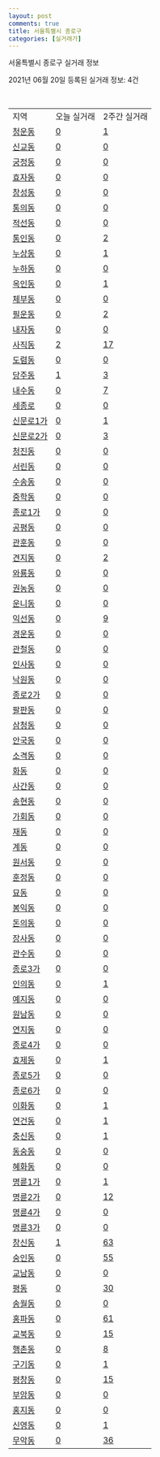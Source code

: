 ```yaml
---
layout: post
comments: true
title: 서울특별시 종로구
categories: [실거래가]
---
```


서울특별시 종로구 실거래 정보

2021년 06월 20일 등록된 실거래 정보: 4건

<script type="text/javascript">
  google.charts.load('current', {'packages':['corechart']});
  google.charts.setOnLoadCallback(drawChart);

  function drawChart() {
    var data = google.visualization.arrayToDataTable([['거래일', '매매', '전월세', '전매'], ['2021-02', 0, 6, 0], ['2021-03', 5, 38, 0], ['2021-04', 38, 99, 0], ['2021-05', 32, 101, 0], ['2021-06', 2, 31, 0]]);

    var options = {
      title: '최근 유형별 거래량 추이',
      legend: { position: 'bottom' }
    };

    var chart = new google.visualization.LineChart(document.getElementById('columnchart_material'));
    chart.draw(data, (options));
  }
</script>

<div id="columnchart_material" style="width: 450px; margin-left: -35px"></div>
<br>
<table class="sortable">
  <tr>
    <td>지역</td>
    <td>오늘 실거래</td>
    <td>2주간 실거래</td>
  </tr>

  
  <tr class="item">
    <td><a href="1111010100.html">청운동</a></td>
    <td><a href="1111010100.html">0</a></td>
    <td><a href="1111010100.html">1</a></td>
  </tr>
    

  <tr class="item">
    <td><a href="1111010200.html">신교동</a></td>
    <td><a href="1111010200.html">0</a></td>
    <td><a href="1111010200.html">0</a></td>
  </tr>
    

  <tr class="item">
    <td><a href="1111010300.html">궁정동</a></td>
    <td><a href="1111010300.html">0</a></td>
    <td><a href="1111010300.html">0</a></td>
  </tr>
    

  <tr class="item">
    <td><a href="1111010400.html">효자동</a></td>
    <td><a href="1111010400.html">0</a></td>
    <td><a href="1111010400.html">0</a></td>
  </tr>
    

  <tr class="item">
    <td><a href="1111010500.html">창성동</a></td>
    <td><a href="1111010500.html">0</a></td>
    <td><a href="1111010500.html">0</a></td>
  </tr>
    

  <tr class="item">
    <td><a href="1111010600.html">통의동</a></td>
    <td><a href="1111010600.html">0</a></td>
    <td><a href="1111010600.html">0</a></td>
  </tr>
    

  <tr class="item">
    <td><a href="1111010700.html">적선동</a></td>
    <td><a href="1111010700.html">0</a></td>
    <td><a href="1111010700.html">0</a></td>
  </tr>
    

  <tr class="item">
    <td><a href="1111010800.html">통인동</a></td>
    <td><a href="1111010800.html">0</a></td>
    <td><a href="1111010800.html">2</a></td>
  </tr>
    

  <tr class="item">
    <td><a href="1111010900.html">누상동</a></td>
    <td><a href="1111010900.html">0</a></td>
    <td><a href="1111010900.html">1</a></td>
  </tr>
    

  <tr class="item">
    <td><a href="1111011000.html">누하동</a></td>
    <td><a href="1111011000.html">0</a></td>
    <td><a href="1111011000.html">0</a></td>
  </tr>
    

  <tr class="item">
    <td><a href="1111011100.html">옥인동</a></td>
    <td><a href="1111011100.html">0</a></td>
    <td><a href="1111011100.html">1</a></td>
  </tr>
    

  <tr class="item">
    <td><a href="1111011200.html">체부동</a></td>
    <td><a href="1111011200.html">0</a></td>
    <td><a href="1111011200.html">0</a></td>
  </tr>
    

  <tr class="item">
    <td><a href="1111011300.html">필운동</a></td>
    <td><a href="1111011300.html">0</a></td>
    <td><a href="1111011300.html">2</a></td>
  </tr>
    

  <tr class="item">
    <td><a href="1111011400.html">내자동</a></td>
    <td><a href="1111011400.html">0</a></td>
    <td><a href="1111011400.html">0</a></td>
  </tr>
    

  <tr class="item">
    <td><a href="1111011500.html">사직동</a></td>
    <td><a href="1111011500.html">2</a></td>
    <td><a href="1111011500.html">17</a></td>
  </tr>
    

  <tr class="item">
    <td><a href="1111011600.html">도렴동</a></td>
    <td><a href="1111011600.html">0</a></td>
    <td><a href="1111011600.html">0</a></td>
  </tr>
    

  <tr class="item">
    <td><a href="1111011700.html">당주동</a></td>
    <td><a href="1111011700.html">1</a></td>
    <td><a href="1111011700.html">3</a></td>
  </tr>
    

  <tr class="item">
    <td><a href="1111011800.html">내수동</a></td>
    <td><a href="1111011800.html">0</a></td>
    <td><a href="1111011800.html">7</a></td>
  </tr>
    

  <tr class="item">
    <td><a href="1111011900.html">세종로</a></td>
    <td><a href="1111011900.html">0</a></td>
    <td><a href="1111011900.html">0</a></td>
  </tr>
    

  <tr class="item">
    <td><a href="1111012000.html">신문로1가</a></td>
    <td><a href="1111012000.html">0</a></td>
    <td><a href="1111012000.html">1</a></td>
  </tr>
    

  <tr class="item">
    <td><a href="1111012100.html">신문로2가</a></td>
    <td><a href="1111012100.html">0</a></td>
    <td><a href="1111012100.html">3</a></td>
  </tr>
    

  <tr class="item">
    <td><a href="1111012200.html">청진동</a></td>
    <td><a href="1111012200.html">0</a></td>
    <td><a href="1111012200.html">0</a></td>
  </tr>
    

  <tr class="item">
    <td><a href="1111012300.html">서린동</a></td>
    <td><a href="1111012300.html">0</a></td>
    <td><a href="1111012300.html">0</a></td>
  </tr>
    

  <tr class="item">
    <td><a href="1111012400.html">수송동</a></td>
    <td><a href="1111012400.html">0</a></td>
    <td><a href="1111012400.html">0</a></td>
  </tr>
    

  <tr class="item">
    <td><a href="1111012500.html">중학동</a></td>
    <td><a href="1111012500.html">0</a></td>
    <td><a href="1111012500.html">0</a></td>
  </tr>
    

  <tr class="item">
    <td><a href="1111012600.html">종로1가</a></td>
    <td><a href="1111012600.html">0</a></td>
    <td><a href="1111012600.html">0</a></td>
  </tr>
    

  <tr class="item">
    <td><a href="1111012700.html">공평동</a></td>
    <td><a href="1111012700.html">0</a></td>
    <td><a href="1111012700.html">0</a></td>
  </tr>
    

  <tr class="item">
    <td><a href="1111012800.html">관훈동</a></td>
    <td><a href="1111012800.html">0</a></td>
    <td><a href="1111012800.html">0</a></td>
  </tr>
    

  <tr class="item">
    <td><a href="1111012900.html">견지동</a></td>
    <td><a href="1111012900.html">0</a></td>
    <td><a href="1111012900.html">2</a></td>
  </tr>
    

  <tr class="item">
    <td><a href="1111013000.html">와룡동</a></td>
    <td><a href="1111013000.html">0</a></td>
    <td><a href="1111013000.html">0</a></td>
  </tr>
    

  <tr class="item">
    <td><a href="1111013100.html">권농동</a></td>
    <td><a href="1111013100.html">0</a></td>
    <td><a href="1111013100.html">0</a></td>
  </tr>
    

  <tr class="item">
    <td><a href="1111013200.html">운니동</a></td>
    <td><a href="1111013200.html">0</a></td>
    <td><a href="1111013200.html">0</a></td>
  </tr>
    

  <tr class="item">
    <td><a href="1111013300.html">익선동</a></td>
    <td><a href="1111013300.html">0</a></td>
    <td><a href="1111013300.html">9</a></td>
  </tr>
    

  <tr class="item">
    <td><a href="1111013400.html">경운동</a></td>
    <td><a href="1111013400.html">0</a></td>
    <td><a href="1111013400.html">0</a></td>
  </tr>
    

  <tr class="item">
    <td><a href="1111013500.html">관철동</a></td>
    <td><a href="1111013500.html">0</a></td>
    <td><a href="1111013500.html">0</a></td>
  </tr>
    

  <tr class="item">
    <td><a href="1111013600.html">인사동</a></td>
    <td><a href="1111013600.html">0</a></td>
    <td><a href="1111013600.html">0</a></td>
  </tr>
    

  <tr class="item">
    <td><a href="1111013700.html">낙원동</a></td>
    <td><a href="1111013700.html">0</a></td>
    <td><a href="1111013700.html">0</a></td>
  </tr>
    

  <tr class="item">
    <td><a href="1111013800.html">종로2가</a></td>
    <td><a href="1111013800.html">0</a></td>
    <td><a href="1111013800.html">0</a></td>
  </tr>
    

  <tr class="item">
    <td><a href="1111013900.html">팔판동</a></td>
    <td><a href="1111013900.html">0</a></td>
    <td><a href="1111013900.html">0</a></td>
  </tr>
    

  <tr class="item">
    <td><a href="1111014000.html">삼청동</a></td>
    <td><a href="1111014000.html">0</a></td>
    <td><a href="1111014000.html">0</a></td>
  </tr>
    

  <tr class="item">
    <td><a href="1111014100.html">안국동</a></td>
    <td><a href="1111014100.html">0</a></td>
    <td><a href="1111014100.html">0</a></td>
  </tr>
    

  <tr class="item">
    <td><a href="1111014200.html">소격동</a></td>
    <td><a href="1111014200.html">0</a></td>
    <td><a href="1111014200.html">0</a></td>
  </tr>
    

  <tr class="item">
    <td><a href="1111014300.html">화동</a></td>
    <td><a href="1111014300.html">0</a></td>
    <td><a href="1111014300.html">0</a></td>
  </tr>
    

  <tr class="item">
    <td><a href="1111014400.html">사간동</a></td>
    <td><a href="1111014400.html">0</a></td>
    <td><a href="1111014400.html">0</a></td>
  </tr>
    

  <tr class="item">
    <td><a href="1111014500.html">송현동</a></td>
    <td><a href="1111014500.html">0</a></td>
    <td><a href="1111014500.html">0</a></td>
  </tr>
    

  <tr class="item">
    <td><a href="1111014600.html">가회동</a></td>
    <td><a href="1111014600.html">0</a></td>
    <td><a href="1111014600.html">0</a></td>
  </tr>
    

  <tr class="item">
    <td><a href="1111014700.html">재동</a></td>
    <td><a href="1111014700.html">0</a></td>
    <td><a href="1111014700.html">0</a></td>
  </tr>
    

  <tr class="item">
    <td><a href="1111014800.html">계동</a></td>
    <td><a href="1111014800.html">0</a></td>
    <td><a href="1111014800.html">0</a></td>
  </tr>
    

  <tr class="item">
    <td><a href="1111014900.html">원서동</a></td>
    <td><a href="1111014900.html">0</a></td>
    <td><a href="1111014900.html">0</a></td>
  </tr>
    

  <tr class="item">
    <td><a href="1111015000.html">훈정동</a></td>
    <td><a href="1111015000.html">0</a></td>
    <td><a href="1111015000.html">0</a></td>
  </tr>
    

  <tr class="item">
    <td><a href="1111015100.html">묘동</a></td>
    <td><a href="1111015100.html">0</a></td>
    <td><a href="1111015100.html">0</a></td>
  </tr>
    

  <tr class="item">
    <td><a href="1111015200.html">봉익동</a></td>
    <td><a href="1111015200.html">0</a></td>
    <td><a href="1111015200.html">0</a></td>
  </tr>
    

  <tr class="item">
    <td><a href="1111015300.html">돈의동</a></td>
    <td><a href="1111015300.html">0</a></td>
    <td><a href="1111015300.html">0</a></td>
  </tr>
    

  <tr class="item">
    <td><a href="1111015400.html">장사동</a></td>
    <td><a href="1111015400.html">0</a></td>
    <td><a href="1111015400.html">0</a></td>
  </tr>
    

  <tr class="item">
    <td><a href="1111015500.html">관수동</a></td>
    <td><a href="1111015500.html">0</a></td>
    <td><a href="1111015500.html">0</a></td>
  </tr>
    

  <tr class="item">
    <td><a href="1111015600.html">종로3가</a></td>
    <td><a href="1111015600.html">0</a></td>
    <td><a href="1111015600.html">0</a></td>
  </tr>
    

  <tr class="item">
    <td><a href="1111015700.html">인의동</a></td>
    <td><a href="1111015700.html">0</a></td>
    <td><a href="1111015700.html">1</a></td>
  </tr>
    

  <tr class="item">
    <td><a href="1111015800.html">예지동</a></td>
    <td><a href="1111015800.html">0</a></td>
    <td><a href="1111015800.html">0</a></td>
  </tr>
    

  <tr class="item">
    <td><a href="1111015900.html">원남동</a></td>
    <td><a href="1111015900.html">0</a></td>
    <td><a href="1111015900.html">0</a></td>
  </tr>
    

  <tr class="item">
    <td><a href="1111016000.html">연지동</a></td>
    <td><a href="1111016000.html">0</a></td>
    <td><a href="1111016000.html">0</a></td>
  </tr>
    

  <tr class="item">
    <td><a href="1111016100.html">종로4가</a></td>
    <td><a href="1111016100.html">0</a></td>
    <td><a href="1111016100.html">0</a></td>
  </tr>
    

  <tr class="item">
    <td><a href="1111016200.html">효제동</a></td>
    <td><a href="1111016200.html">0</a></td>
    <td><a href="1111016200.html">1</a></td>
  </tr>
    

  <tr class="item">
    <td><a href="1111016300.html">종로5가</a></td>
    <td><a href="1111016300.html">0</a></td>
    <td><a href="1111016300.html">0</a></td>
  </tr>
    

  <tr class="item">
    <td><a href="1111016400.html">종로6가</a></td>
    <td><a href="1111016400.html">0</a></td>
    <td><a href="1111016400.html">0</a></td>
  </tr>
    

  <tr class="item">
    <td><a href="1111016500.html">이화동</a></td>
    <td><a href="1111016500.html">0</a></td>
    <td><a href="1111016500.html">1</a></td>
  </tr>
    

  <tr class="item">
    <td><a href="1111016600.html">연건동</a></td>
    <td><a href="1111016600.html">0</a></td>
    <td><a href="1111016600.html">1</a></td>
  </tr>
    

  <tr class="item">
    <td><a href="1111016700.html">충신동</a></td>
    <td><a href="1111016700.html">0</a></td>
    <td><a href="1111016700.html">1</a></td>
  </tr>
    

  <tr class="item">
    <td><a href="1111016800.html">동숭동</a></td>
    <td><a href="1111016800.html">0</a></td>
    <td><a href="1111016800.html">0</a></td>
  </tr>
    

  <tr class="item">
    <td><a href="1111016900.html">혜화동</a></td>
    <td><a href="1111016900.html">0</a></td>
    <td><a href="1111016900.html">0</a></td>
  </tr>
    

  <tr class="item">
    <td><a href="1111017000.html">명륜1가</a></td>
    <td><a href="1111017000.html">0</a></td>
    <td><a href="1111017000.html">1</a></td>
  </tr>
    

  <tr class="item">
    <td><a href="1111017100.html">명륜2가</a></td>
    <td><a href="1111017100.html">0</a></td>
    <td><a href="1111017100.html">12</a></td>
  </tr>
    

  <tr class="item">
    <td><a href="1111017200.html">명륜4가</a></td>
    <td><a href="1111017200.html">0</a></td>
    <td><a href="1111017200.html">0</a></td>
  </tr>
    

  <tr class="item">
    <td><a href="1111017300.html">명륜3가</a></td>
    <td><a href="1111017300.html">0</a></td>
    <td><a href="1111017300.html">0</a></td>
  </tr>
    

  <tr class="item">
    <td><a href="1111017400.html">창신동</a></td>
    <td><a href="1111017400.html">1</a></td>
    <td><a href="1111017400.html">63</a></td>
  </tr>
    

  <tr class="item">
    <td><a href="1111017500.html">숭인동</a></td>
    <td><a href="1111017500.html">0</a></td>
    <td><a href="1111017500.html">55</a></td>
  </tr>
    

  <tr class="item">
    <td><a href="1111017600.html">교남동</a></td>
    <td><a href="1111017600.html">0</a></td>
    <td><a href="1111017600.html">0</a></td>
  </tr>
    

  <tr class="item">
    <td><a href="1111017700.html">평동</a></td>
    <td><a href="1111017700.html">0</a></td>
    <td><a href="1111017700.html">30</a></td>
  </tr>
    

  <tr class="item">
    <td><a href="1111017800.html">송월동</a></td>
    <td><a href="1111017800.html">0</a></td>
    <td><a href="1111017800.html">0</a></td>
  </tr>
    

  <tr class="item">
    <td><a href="1111017900.html">홍파동</a></td>
    <td><a href="1111017900.html">0</a></td>
    <td><a href="1111017900.html">61</a></td>
  </tr>
    

  <tr class="item">
    <td><a href="1111018000.html">교북동</a></td>
    <td><a href="1111018000.html">0</a></td>
    <td><a href="1111018000.html">15</a></td>
  </tr>
    

  <tr class="item">
    <td><a href="1111018100.html">행촌동</a></td>
    <td><a href="1111018100.html">0</a></td>
    <td><a href="1111018100.html">8</a></td>
  </tr>
    

  <tr class="item">
    <td><a href="1111018200.html">구기동</a></td>
    <td><a href="1111018200.html">0</a></td>
    <td><a href="1111018200.html">1</a></td>
  </tr>
    

  <tr class="item">
    <td><a href="1111018300.html">평창동</a></td>
    <td><a href="1111018300.html">0</a></td>
    <td><a href="1111018300.html">15</a></td>
  </tr>
    

  <tr class="item">
    <td><a href="1111018400.html">부암동</a></td>
    <td><a href="1111018400.html">0</a></td>
    <td><a href="1111018400.html">0</a></td>
  </tr>
    

  <tr class="item">
    <td><a href="1111018500.html">홍지동</a></td>
    <td><a href="1111018500.html">0</a></td>
    <td><a href="1111018500.html">0</a></td>
  </tr>
    

  <tr class="item">
    <td><a href="1111018600.html">신영동</a></td>
    <td><a href="1111018600.html">0</a></td>
    <td><a href="1111018600.html">1</a></td>
  </tr>
    

  <tr class="item">
    <td><a href="1111018700.html">무악동</a></td>
    <td><a href="1111018700.html">0</a></td>
    <td><a href="1111018700.html">36</a></td>
  </tr>
    


</table>


    